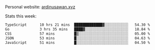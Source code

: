 Personal website: [ardinusawan.xyz](https://ardinusawan.xyz)

Stats this week:
<!--START_SECTION:waka-->

```txt
TypeScript      10 hrs 21 mins  █████████████▓░░░░░░░░░░░   54.30 %
Go              3 hrs 35 mins   ████▓░░░░░░░░░░░░░░░░░░░░   18.84 %
CSS             57 mins         █▒░░░░░░░░░░░░░░░░░░░░░░░   05.00 %
JSON            53 mins         █░░░░░░░░░░░░░░░░░░░░░░░░   04.63 %
JavaScript      51 mins         █░░░░░░░░░░░░░░░░░░░░░░░░   04.50 %
```

<!--END_SECTION:waka-->
